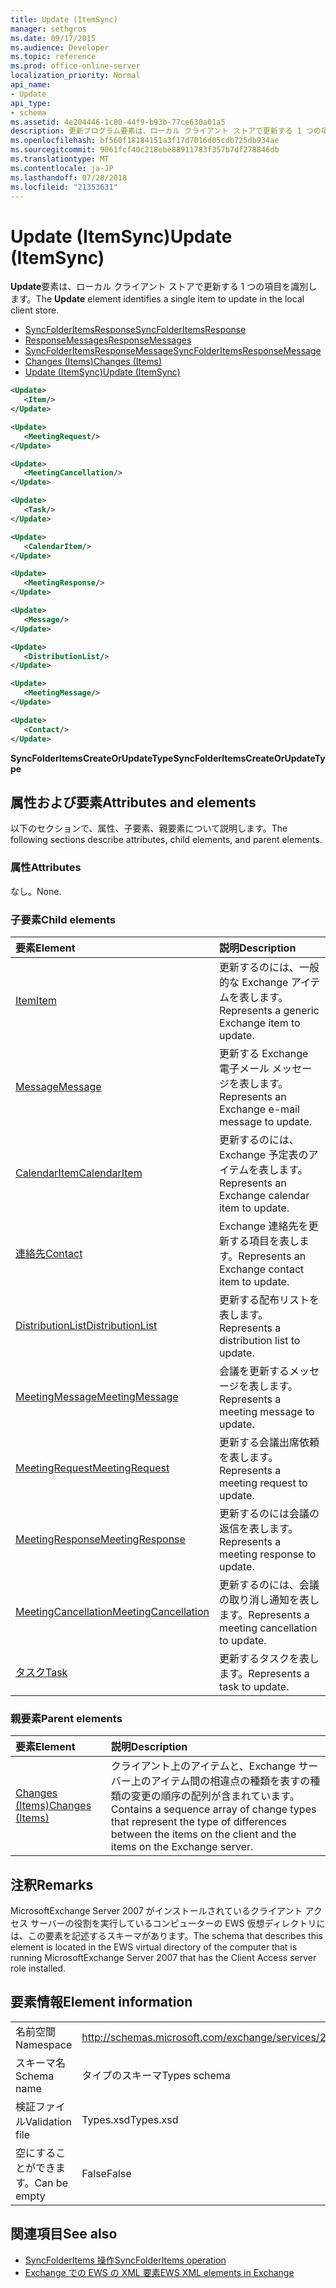 ```yaml
---
title: Update (ItemSync)
manager: sethgros
ms.date: 09/17/2015
ms.audience: Developer
ms.topic: reference
ms.prod: office-online-server
localization_priority: Normal
api_name:
- Update
api_type:
- schema
ms.assetid: 4e204446-1c80-44f9-b93b-77ce630a01a5
description: 更新プログラム要素は、ローカル クライアント ストアで更新する 1 つの項目を識別します。
ms.openlocfilehash: bf560f18184151a3f17d7016d05cdb725db934ae
ms.sourcegitcommit: 9061fcf40c218ebe88911783f357b7df278846db
ms.translationtype: MT
ms.contentlocale: ja-JP
ms.lasthandoff: 07/28/2018
ms.locfileid: "21353631"
---
```

# <a name="update-itemsync"></a><span data-ttu-id="d48d4-103">Update (ItemSync)</span><span class="sxs-lookup"><span data-stu-id="d48d4-103">Update (ItemSync)</span></span>

<span data-ttu-id="d48d4-104">**Update**要素は、ローカル クライアント ストアで更新する 1 つの項目を識別します。</span><span class="sxs-lookup"><span data-stu-id="d48d4-104">The **Update** element identifies a single item to update in the local client store.</span></span> 
  
- [<span data-ttu-id="d48d4-105">SyncFolderItemsResponse</span><span class="sxs-lookup"><span data-stu-id="d48d4-105">SyncFolderItemsResponse</span></span>](syncfolderitemsresponse.md) 
- [<span data-ttu-id="d48d4-106">ResponseMessages</span><span class="sxs-lookup"><span data-stu-id="d48d4-106">ResponseMessages</span></span>](responsemessages.md)  
- [<span data-ttu-id="d48d4-107">SyncFolderItemsResponseMessage</span><span class="sxs-lookup"><span data-stu-id="d48d4-107">SyncFolderItemsResponseMessage</span></span>](syncfolderitemsresponsemessage.md)  
- [<span data-ttu-id="d48d4-108">Changes (Items)</span><span class="sxs-lookup"><span data-stu-id="d48d4-108">Changes (Items)</span></span>](changes-items.md)  
- [<span data-ttu-id="d48d4-109">Update (ItemSync)</span><span class="sxs-lookup"><span data-stu-id="d48d4-109">Update (ItemSync)</span></span>](update-itemsync.md)
  
```xml
<Update>
   <Item/>
</Update>
```

```xml
<Update>
   <MeetingRequest/>
</Update>
```

```xml
<Update>
   <MeetingCancellation/>
</Update>
```

```xml
<Update>
   <Task/>
</Update>
```

```xml
<Update>
   <CalendarItem/>
</Update>
```

```xml
<Update>
   <MeetingResponse/>
</Update>
```

```xml
<Update>
   <Message/>
</Update>
```

```xml
<Update>
   <DistributionList/>
</Update>
```

```xml
<Update>
   <MeetingMessage/>
</Update>
```

```xml
<Update>
   <Contact/> 
</Update>
```

<span data-ttu-id="d48d4-110">**SyncFolderItemsCreateOrUpdateType**</span><span class="sxs-lookup"><span data-stu-id="d48d4-110">**SyncFolderItemsCreateOrUpdateType**</span></span>

## <a name="attributes-and-elements"></a><span data-ttu-id="d48d4-111">属性および要素</span><span class="sxs-lookup"><span data-stu-id="d48d4-111">Attributes and elements</span></span>

<span data-ttu-id="d48d4-112">以下のセクションで、属性、子要素、親要素について説明します。</span><span class="sxs-lookup"><span data-stu-id="d48d4-112">The following sections describe attributes, child elements, and parent elements.</span></span>
  
### <a name="attributes"></a><span data-ttu-id="d48d4-113">属性</span><span class="sxs-lookup"><span data-stu-id="d48d4-113">Attributes</span></span>

<span data-ttu-id="d48d4-114">なし。</span><span class="sxs-lookup"><span data-stu-id="d48d4-114">None.</span></span>
  
### <a name="child-elements"></a><span data-ttu-id="d48d4-115">子要素</span><span class="sxs-lookup"><span data-stu-id="d48d4-115">Child elements</span></span>

|<span data-ttu-id="d48d4-116">**要素**</span><span class="sxs-lookup"><span data-stu-id="d48d4-116">**Element**</span></span>|<span data-ttu-id="d48d4-117">**説明**</span><span class="sxs-lookup"><span data-stu-id="d48d4-117">**Description**</span></span>|
|:-----|:-----|
|[<span data-ttu-id="d48d4-118">Item</span><span class="sxs-lookup"><span data-stu-id="d48d4-118">Item</span></span>](item.md) <br/> |<span data-ttu-id="d48d4-119">更新するのには、一般的な Exchange アイテムを表します。</span><span class="sxs-lookup"><span data-stu-id="d48d4-119">Represents a generic Exchange item to update.</span></span>  <br/> |
|[<span data-ttu-id="d48d4-120">Message</span><span class="sxs-lookup"><span data-stu-id="d48d4-120">Message</span></span>](message-ex15websvcsotherref.md) <br/> |<span data-ttu-id="d48d4-121">更新する Exchange 電子メール メッセージを表します。</span><span class="sxs-lookup"><span data-stu-id="d48d4-121">Represents an Exchange e-mail message to update.</span></span>  <br/> |
|[<span data-ttu-id="d48d4-122">CalendarItem</span><span class="sxs-lookup"><span data-stu-id="d48d4-122">CalendarItem</span></span>](calendaritem.md) <br/> |<span data-ttu-id="d48d4-123">更新するのには、Exchange 予定表のアイテムを表します。</span><span class="sxs-lookup"><span data-stu-id="d48d4-123">Represents an Exchange calendar item to update.</span></span>  <br/> |
|[<span data-ttu-id="d48d4-124">連絡先</span><span class="sxs-lookup"><span data-stu-id="d48d4-124">Contact</span></span>](contact.md) <br/> |<span data-ttu-id="d48d4-125">Exchange 連絡先を更新する項目を表します。</span><span class="sxs-lookup"><span data-stu-id="d48d4-125">Represents an Exchange contact item to update.</span></span>  <br/> |
|[<span data-ttu-id="d48d4-126">DistributionList</span><span class="sxs-lookup"><span data-stu-id="d48d4-126">DistributionList</span></span>](distributionlist.md) <br/> |<span data-ttu-id="d48d4-127">更新する配布リストを表します。</span><span class="sxs-lookup"><span data-stu-id="d48d4-127">Represents a distribution list to update.</span></span>  <br/> |
|[<span data-ttu-id="d48d4-128">MeetingMessage</span><span class="sxs-lookup"><span data-stu-id="d48d4-128">MeetingMessage</span></span>](meetingmessage.md) <br/> |<span data-ttu-id="d48d4-129">会議を更新するメッセージを表します。</span><span class="sxs-lookup"><span data-stu-id="d48d4-129">Represents a meeting message to update.</span></span>  <br/> |
|[<span data-ttu-id="d48d4-130">MeetingRequest</span><span class="sxs-lookup"><span data-stu-id="d48d4-130">MeetingRequest</span></span>](meetingrequest.md) <br/> |<span data-ttu-id="d48d4-131">更新する会議出席依頼を表します。</span><span class="sxs-lookup"><span data-stu-id="d48d4-131">Represents a meeting request to update.</span></span>  <br/> |
|[<span data-ttu-id="d48d4-132">MeetingResponse</span><span class="sxs-lookup"><span data-stu-id="d48d4-132">MeetingResponse</span></span>](meetingresponse.md) <br/> |<span data-ttu-id="d48d4-133">更新するのには会議の返信を表します。</span><span class="sxs-lookup"><span data-stu-id="d48d4-133">Represents a meeting response to update.</span></span>  <br/> |
|[<span data-ttu-id="d48d4-134">MeetingCancellation</span><span class="sxs-lookup"><span data-stu-id="d48d4-134">MeetingCancellation</span></span>](meetingcancellation.md) <br/> |<span data-ttu-id="d48d4-135">更新するのには、会議の取り消し通知を表します。</span><span class="sxs-lookup"><span data-stu-id="d48d4-135">Represents a meeting cancellation to update.</span></span>  <br/> |
|[<span data-ttu-id="d48d4-136">タスク</span><span class="sxs-lookup"><span data-stu-id="d48d4-136">Task</span></span>](task.md) <br/> |<span data-ttu-id="d48d4-137">更新するタスクを表します。</span><span class="sxs-lookup"><span data-stu-id="d48d4-137">Represents a task to update.</span></span>  <br/> |
   
### <a name="parent-elements"></a><span data-ttu-id="d48d4-138">親要素</span><span class="sxs-lookup"><span data-stu-id="d48d4-138">Parent elements</span></span>

|<span data-ttu-id="d48d4-139">**要素**</span><span class="sxs-lookup"><span data-stu-id="d48d4-139">**Element**</span></span>|<span data-ttu-id="d48d4-140">**説明**</span><span class="sxs-lookup"><span data-stu-id="d48d4-140">**Description**</span></span>|
|:-----|:-----|
|[<span data-ttu-id="d48d4-141">Changes (Items)</span><span class="sxs-lookup"><span data-stu-id="d48d4-141">Changes (Items)</span></span>](changes-items.md) <br/> |<span data-ttu-id="d48d4-142">クライアント上のアイテムと、Exchange サーバー上のアイテム間の相違点の種類を表すの種類の変更の順序の配列が含まれています。</span><span class="sxs-lookup"><span data-stu-id="d48d4-142">Contains a sequence array of change types that represent the type of differences between the items on the client and the items on the Exchange server.</span></span>  <br/> |
   
## <a name="remarks"></a><span data-ttu-id="d48d4-143">注釈</span><span class="sxs-lookup"><span data-stu-id="d48d4-143">Remarks</span></span>

<span data-ttu-id="d48d4-144">MicrosoftExchange Server 2007 がインストールされているクライアント アクセス サーバーの役割を実行しているコンピューターの EWS 仮想ディレクトリには、この要素を記述するスキーマがあります。</span><span class="sxs-lookup"><span data-stu-id="d48d4-144">The schema that describes this element is located in the EWS virtual directory of the computer that is running MicrosoftExchange Server 2007 that has the Client Access server role installed.</span></span>
  
## <a name="element-information"></a><span data-ttu-id="d48d4-145">要素情報</span><span class="sxs-lookup"><span data-stu-id="d48d4-145">Element information</span></span>

|||
|:-----|:-----|
|<span data-ttu-id="d48d4-146">名前空間</span><span class="sxs-lookup"><span data-stu-id="d48d4-146">Namespace</span></span>  <br/> |http://schemas.microsoft.com/exchange/services/2006/types  <br/> |
|<span data-ttu-id="d48d4-147">スキーマ名</span><span class="sxs-lookup"><span data-stu-id="d48d4-147">Schema name</span></span>  <br/> |<span data-ttu-id="d48d4-148">タイプのスキーマ</span><span class="sxs-lookup"><span data-stu-id="d48d4-148">Types schema</span></span>  <br/> |
|<span data-ttu-id="d48d4-149">検証ファイル</span><span class="sxs-lookup"><span data-stu-id="d48d4-149">Validation file</span></span>  <br/> |<span data-ttu-id="d48d4-150">Types.xsd</span><span class="sxs-lookup"><span data-stu-id="d48d4-150">Types.xsd</span></span>  <br/> |
|<span data-ttu-id="d48d4-151">空にすることができます。</span><span class="sxs-lookup"><span data-stu-id="d48d4-151">Can be empty</span></span>  <br/> |<span data-ttu-id="d48d4-152">False</span><span class="sxs-lookup"><span data-stu-id="d48d4-152">False</span></span>  <br/> |
   
## <a name="see-also"></a><span data-ttu-id="d48d4-153">関連項目</span><span class="sxs-lookup"><span data-stu-id="d48d4-153">See also</span></span>

- [<span data-ttu-id="d48d4-154">SyncFolderItems 操作</span><span class="sxs-lookup"><span data-stu-id="d48d4-154">SyncFolderItems operation</span></span>](syncfolderitems-operation.md)
- [<span data-ttu-id="d48d4-155">Exchange での EWS の XML 要素</span><span class="sxs-lookup"><span data-stu-id="d48d4-155">EWS XML elements in Exchange</span></span>](ews-xml-elements-in-exchange.md)

